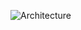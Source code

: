 ![Architecture](https://api.d2lang.com/render/svg?script=qlDQtVOo5AIEAAD__w==&layout=dagre&theme=101&sketch=1)

